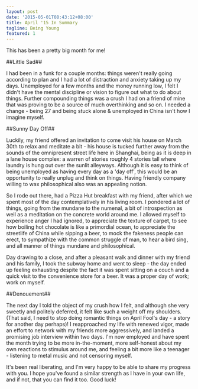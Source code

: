 ```yaml
---
layout: post
date: '2015-05-01T08:43:12+08:00'
title: April '15 In Summary
tagline: Being Young
featured: 1
---
```


This has been a pretty big month for me!

##Little Sad##

I had been in a funk for a couple months: things weren't really going according to plan and I had a lot of distraction and anxiety taking up my days. Unemployed for a few months and the money running low, I felt I didn't have the mental discipline or vision to figure out what to do about things. Further compounding things was a crush I had on a friend of mine that was proving to be a source of much overthinking and so on. I needed a change - being 27 and being stuck alone & unemployed in China isn't how I imagine myself.

##Sunny Day Off##

Luckily, my friend offered an invitation to come visit his house on March 30th to relax and meditate a bit - his house is tucked further away from the sounds of the omnipresent street life here in Shanghai, being as it is deep in a lane house complex: a warren of stories roughly 4 stories tall where laundry is hung out over the sunlit alleyways. Although it is easy to think of being unemployed as having every day as a 'day off', this would be an opportunity to really unplug and think on things. Having friendly company willing to wax philosophical also was an appealing notion.

So I rode out there, had a Pizza Hut breakfast with my friend, after which we spent most of the day contemplatively in his living room. I pondered a lot of things, going from the mundane to the numenal, a bit of introspection as well as a meditation on the concrete world around me. I allowed myself to experience anger I had ignored, to appreciate the texture of carpet, to see how boiling hot chocolate is like a primordial ocean, to appreciate the streetlife of China while sipping a beer, to mock the fakeness people can erect, to sympathize with the common struggle of man, to hear a bird sing, and all manner of things mundane and philosophical.

Day drawing to a close, and after a pleasant walk and dinner with my friend and his family, I took the subway home and went to sleep - the day ended up feeling exhausting despite the fact it was spent sitting on a couch and a quick visit to the convenience store for a beer. It was a proper day of work; work on myself.

##Denouement##

The next day I told the object of my crush how I felt, and although she very sweetly and politely deferred, it felt like such a weight off my shoulders. (That said, I need to stop doing romantic things on April Fool's day - a story for another day perhaps)! I reapproached my life with renewed vigor, made an effort to network with my friends more aggressively, and landed a promising job interview within two days. I'm now employed and have spent the month trying to be more in-the-moment, more self-honest about my own reactions to stimulus around me, and feeling a bit more like a teenager - listening to metal music and not censoring myself.

It's been real liberating, and I'm very happy to be able to share my progress with you. I hope you've found a similar strength as I have in your own life, and if not, that you can find it too. Good luck!